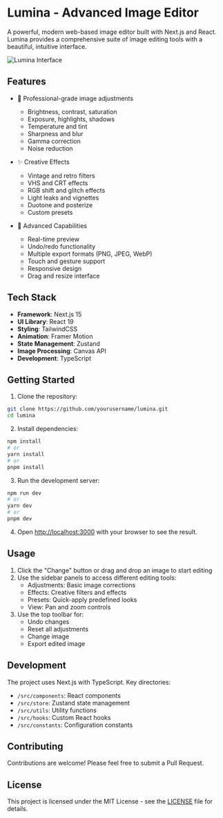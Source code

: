 # Lumina - Advanced Image Editor

A powerful, modern web-based image editor built with Next.js and React. Lumina provides a comprehensive suite of image editing tools with a beautiful, intuitive interface.

![Lumina Interface](public/screenshot.png)

## Features

- 🎨 Professional-grade image adjustments

  - Brightness, contrast, saturation
  - Exposure, highlights, shadows
  - Temperature and tint
  - Sharpness and blur
  - Gamma correction
  - Noise reduction

- ✨ Creative Effects

  - Vintage and retro filters
  - VHS and CRT effects
  - RGB shift and glitch effects
  - Light leaks and vignettes
  - Duotone and posterize
  - Custom presets

- 💫 Advanced Capabilities
  - Real-time preview
  - Undo/redo functionality
  - Multiple export formats (PNG, JPEG, WebP)
  - Touch and gesture support
  - Responsive design
  - Drag and resize interface

## Tech Stack

- **Framework**: Next.js 15
- **UI Library**: React 19
- **Styling**: TailwindCSS
- **Animation**: Framer Motion
- **State Management**: Zustand
- **Image Processing**: Canvas API
- **Development**: TypeScript

## Getting Started

1. Clone the repository:

```bash
git clone https://github.com/yourusername/lumina.git
cd lumina
```

2. Install dependencies:

```bash
npm install
# or
yarn install
# or
pnpm install
```

3. Run the development server:

```bash
npm run dev
# or
yarn dev
# or
pnpm dev
```

4. Open [http://localhost:3000](http://localhost:3000) with your browser to see the result.

## Usage

1. Click the "Change" button or drag and drop an image to start editing
2. Use the sidebar panels to access different editing tools:
   - Adjustments: Basic image corrections
   - Effects: Creative filters and effects
   - Presets: Quick-apply predefined looks
   - View: Pan and zoom controls
3. Use the top toolbar for:
   - Undo changes
   - Reset all adjustments
   - Change image
   - Export edited image

## Development

The project uses Next.js with TypeScript. Key directories:

- `/src/components`: React components
- `/src/store`: Zustand state management
- `/src/utils`: Utility functions
- `/src/hooks`: Custom React hooks
- `/src/constants`: Configuration constants

## Contributing

Contributions are welcome! Please feel free to submit a Pull Request.

## License

This project is licensed under the MIT License - see the [LICENSE](LICENSE) file for details.
